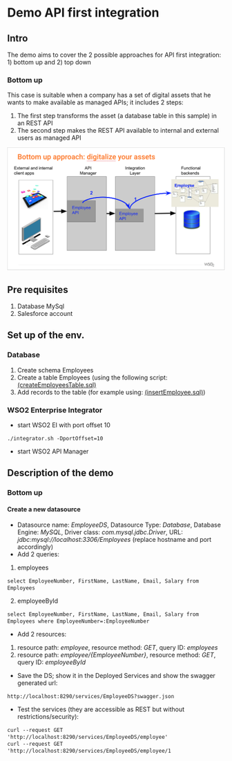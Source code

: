 # Demo API first integration
## Intro
The demo aims to cover the 2 possible approaches for API first integration: 1) bottom up and 2) top down
### Bottom up
This case is suitable when a company has a set of digital assets that he wants to make available as managed APIs; it includes 2 steps:
1. The first step transforms the asset (a database table in this sample) in an REST API
2. The second step makes the REST API available to internal and external users as managed API

![bottom up](bottom-up.png)

## Pre requisites
1. Database MySql
2. Salesforce account

## Set up of the env.
### Database
1. Create schema Employees
2. Create a table Employees (using the following script: [(createEmployeesTable.sql)](createEmployeesTable.sql)
3. Add records to the table (for example using: [(insertEmployee.sql)](insertEmployee.sql))
### WSO2 Enterprise Integrator
- start WSO2 EI with port offset 10
```
./integrator.sh -DportOffset=10
```
- start WSO2 API Manager



## Description of the demo
### Bottom up
#### Create a new datasource
- Datasource name: *EmployeeDS*, Datasource Type: *Database*, Database Engine: *MySQL*, Driver class: *com.mysql.jdbc.Driver*, URL: *jdbc:mysql://localhost:3306/Employees* (replace hostname and port accordingly)
- Add 2 queries:
 1. employees
```
select EmployeeNumber, FirstName, LastName, Email, Salary from Employees
```
 2. employeeById
```
select EmployeeNumber, FirstName, LastName, Email, Salary from Employees where EmployeeNumber=:EmployeeNumber
```
- Add 2 resources:
1. resource path: *employee*, resource method: *GET*, query ID: *employees*
2. resource path: *employee/{EmployeeNumber}*, resource method: *GET*, query ID: *employeeById*
- Save the DS; show it in the Deployed Services and show the swagger generated url: 
```
http://localhost:8290/services/EmployeeDS?swagger.json
```
- Test the services (they are accessible as REST but without restrictions/security):
```
curl --request GET 'http://localhost:8290/services/EmployeeDS/employee'
curl --request GET 'http://localhost:8290/services/EmployeeDS/employee/1
```
